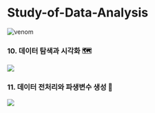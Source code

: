 # Study-of-Data-Analysis
![venom](https://capsule-render.vercel.app/api?type=venom&height=200&text=DATA%20ANALYSIS&fontSize=70&color=0:8871e5,100:b678c4&stroke=b678c4)

### 10. 데이터 탐색과 시각화 🗺️
<a href="https://velog.io/@kimminseo9/Data-Analysis-10.-%EB%8D%B0%EC%9D%B4%ED%84%B0-%ED%83%90%EC%83%89%EA%B3%BC-%EC%8B%9C%EA%B0%81%ED%99%94#%EF%B8%8F-101-%ED%83%90%EC%83%89%EC%A0%81-%EB%8D%B0%EC%9D%B4%ED%84%B0-%EB%B6%84%EC%84%9D"><img src="https://img.shields.io/badge/10. 데이터 탐색과 시각화-b678c4?style=flat-square&logo=velog&logoColor=white"/></a>

### 11. 데이터 전처리와 파생변수 생성 🧵
<a href="https://velog.io/@kimminseo9/Data-Analysis-11.-%EB%8D%B0%EC%9D%B4%ED%84%B0-%EC%A0%84%EC%B2%98%EB%A6%AC%EC%99%80-%ED%8C%8C%EC%83%9D%EB%B3%80%EC%88%98-%EC%83%9D%EC%84%B1"><img src="https://img.shields.io/badge/11. 데이터 전처리와 파생변수 생성-b678c4?style=flat-square&logo=velog&logoColor=white"/></a>
